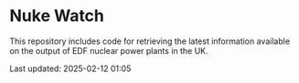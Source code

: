 # Nuke Watch

This repository includes code for retrieving the latest information available on the output of EDF nuclear power plants in the UK.

Last updated: 2025-02-12 01:05